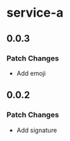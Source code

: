 # service-a

## 0.0.3

### Patch Changes

- Add emoji

## 0.0.2

### Patch Changes

- Add signature
